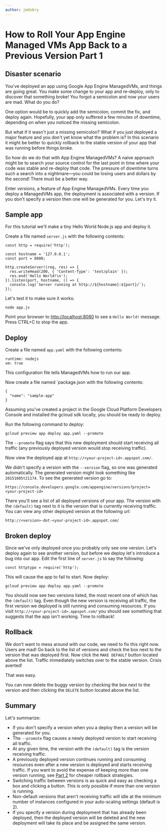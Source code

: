 ```yaml
---
author: jmdobry
---
```

# How to Roll Your App Engine Managed VMs App Back to a Previous Version Part 1

## Disaster scenario

You've deployed an app using Google App Engine ManagedVMs, and things are going
great. You make some change to your app and re-deploy, only to discover that
something broke! You forgot a semicolon and now your users are mad. What do you
do?

One option would be to quickly add the semicolon, commit the fix, and deploy
again. Hopefully, your app only suffered a few minutes of downtime, depending on
when you noticed the missing semicolon.

But what if it wasn't just a missing semicolon? What if you just deployed a
major feature and you don't yet know what the problem is? In this scenario it
might be better to quickly rollback to the stable version of your app that was
running before things broke.

So how do we do that with App Engine ManagedVMs? A naive approach might be to
search your source control for the last point in time where your code was stable
and re-deploy that code. The pressure of downtime turns such a search into a
nightmare—you could be losing users and dollars by the second! There must be a
better way.

Enter _versions_, a feature of App Engine ManagedVMs. Every time you deploy a
ManagedVMs app, the deployment is associated with a version. If you don't
specify a version then one will be generated for you. Let's try it.

## Sample app

For this tutorial we'll make a tiny Hello World Node.js app and deploy it.

Create a file named `server.js` with the following contents:

    const http = require('http');

    const hostname = '127.0.0.1';
    const port = 8080;

    http.createServer((req, res) => {
      res.writeHead(200, { 'Content-Type': 'text/plain' });
      res.end('Hello World!\n');
    }).listen(port, hostname, () => {
      console.log(`Server running at http://${hostname}:${port}/`);
    });

Let's test it to make sure it works:

    node app.js

Point your browser to [http://localhost:8080]() to see a `Hello World!` message.
Press CTRL+C to stop the app.

## Deploy

Create a file named `app.yaml` with the following contents:

    runtime: nodejs
    vm: true

This configuration file tells ManagedVMs how to run our app.

Now create a file named `package.json with the following contents:

    {
      "name": "sample-app"
    }

Assuming you've created a project in the Google Cloud Platform Developers
Console and installed the gcloud sdk locally, you should be ready to deploy.

Run the following command to deploy:

    gcloud preview app deploy app.yaml --promote

The `--promote` flag says that this new deployment should start receiving all
traffic (any previously deployed version would stop receiving traffic).

Now view the deployed app at `http://<your-project-id>.appspot.com/`.

We didn't specify a version with the `--version` flag, so one was generated
automatically. The generated version might look something like `20151005t21174`.
To see the generated version go to:

    https://console.developers.google.com/appengine/versions?project=<your-project-id>

There you'll see a list of all deployed versions of your app. The version with
the `(default)` tag next to it is the version that is currently receiving
traffic. You can view any other deployed version at the following url:

    http://<version>-dot-<your-project-id>.appspot.com/

## Broken deploy

Since we've only deployed once you probably only see one version. Let's deploy
again to see another version, but before we deploy let's introduce a bug into
our app. Edit the first line of `server.js` to say the following:

    const httptypo = require('http');

This will cause the app to fail to start. Now deploy:

    gcloud preview app deploy app.yaml --promote

You should now see two versions listed, the most recent one of which has the
`(default)` tag. Even though the new version is receiving all traffic, the first
version we deployed is still running and consuming resources. If you visit
`http://<your-project-id>.appspot.com/` you should see something that suggests
that the app isn't working. Time to rollback!

## Rollback

We don't want to mess around with our code, we need to fix this right now. Users
are mad! Go back to the list of versions and check the box next to the version
that was deployed first. Now click the `MAKE DEFAULT` button located above the
list. Traffic immediately switches over to the stable version. Crisis averted!

That was easy.

You can now delete the buggy version by checking the box next to the version
and then clicking the `DELETE` button located above the list.

## Summary

Let's summarize:

- If you don't specify a version when you a deploy then a version will be
generated for you.
- The `--promote` flag causes a newly deployed version to start receiving all
traffic.
- At any given time, the version with the `(default)` tag is the version
receiving traffic.
- A previously deployed version continues running and consuming resources even
after a new version is deployed and starts receiving traffic. If you want to
avoid the expense of keeping more than one version running, see [Part 2][part2]
for cheaper rollback strategies.
- Switching traffic between versions is as quick and easy as checking a box and
clicking a button. This is only possible if more than one version is running.
- Non-default versions that aren't receiving traffic will idle at the minimum
number of instances configured in your auto-scaling settings (default is 2).
- If you specify a version during deployment that has already been deployed,
then the deployed version will be deleted and the new deployment will take its
place and be assigned the same version.

[part2]: how-to-roll-your-app-engine-managed-vms-app-back-to-a-previous-version-part-2

